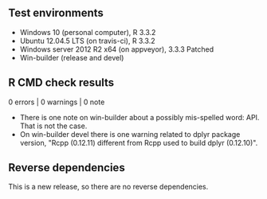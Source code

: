 ## Test environments
* Windows 10 (personal computer), R 3.3.2 
* Ubuntu 12.04.5 LTS (on travis-ci), R 3.3.2
* Windows server 2012 R2 x64 (on appveyor), 3.3.3 Patched
* Win-builder (release and devel)

## R CMD check results

0 errors | 0 warnings | 0 note

* There is one note on win-builder about a possibly mis-spelled word: API. That is not the case.
* On win-builder devel there is one warning related to dplyr package version, "Rcpp (0.12.11) different from Rcpp used to build dplyr (0.12.10)".

## Reverse dependencies

This is a new release, so there are no reverse dependencies.
